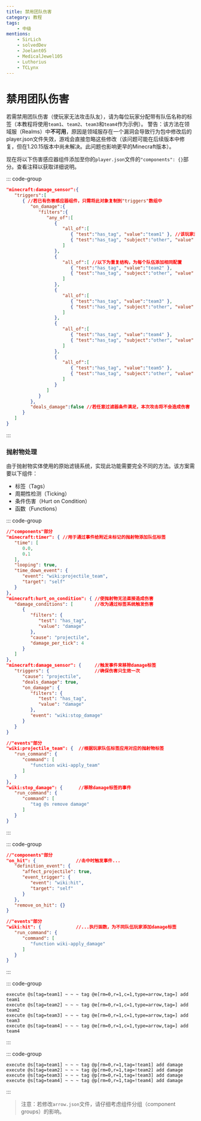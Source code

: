 ```yaml
---
title: 禁用团队伤害
category: 教程
tags:
    - 中级
mentions:
    - SirLich
    - solvedDev
    - Joelant05
    - MedicalJewel105
    - Luthorius
    - TCLynx
---
```


# 禁用团队伤害

<!--@include: @/wiki/bedrock-wiki-mirror.md-->

若需禁用团队伤害（使玩家无法攻击队友），请为每位玩家分配带有队伍名称的标签（本教程将使用`team1`、`team2`、`team3`和`team4`作为示例）。
警告：该方法在领域服（Realms）中**不可用**，原因是领域服存在一个漏洞会导致行为包中修改后的player.json文件失效，游戏会直接忽略这些修改（该问题可能在后续版本中修复，但在1.20.15版本中尚未解决。此问题也影响更早的Minecraft版本）。

现在将以下伤害感应器组件添加至你的`player.json`文件的`"components": {}`部分。查看注释以获取详细说明。

::: code-group
```json [BP/entities/player.json#components]
"minecraft:damage_sensor":{
   "triggers":[
      { //若已有伤害感应器组件，只需将此对象复制到"triggers"数组中
         "on_damage":{
            "filters":{
               "any_of":[
                  {
                     "all_of":[
                        { "test":"has_tag", "value":"team1" }, //该玩家是否拥有此标签？
                        { "test":"has_tag", "subject":"other", "value":"team1" } //被攻击实体是否拥有此标签？
                     ]
                  },
                  {
                     "all_of":[ //以下为重复结构，为每个队伍添加相同配置
                        { "test":"has_tag", "value":"team2" },
                        { "test":"has_tag", "subject":"other", "value":"team2" }
                     ]
                  },
                  {
                     "all_of":[
                        { "test":"has_tag", "value":"team3" },
                        { "test":"has_tag", "subject":"other", "value":"team3" }
                     ]
                  },
                  {
                     "all_of":[
                        { "test":"has_tag", "value":"team4" },
                        { "test":"has_tag", "subject":"other", "value":"team4" }
                     ]
                  },
                  {
                     "all_of":[
                        { "test":"has_tag", "value":"team5" },
                        { "test":"has_tag", "subject":"other", "value":"team5" }
                     ]
                  }
               ]
            }
         },
         "deals_damage":false //若任意过滤器条件满足，本次攻击将不会造成伤害
      }
   ]
}
```
:::

### 抛射物处理

由于抛射物实体使用的原始滤镜系统，实现此功能需要完全不同的方法。该方案需要以下组件：
- 标签（Tags）
- 周期性检测（Ticking）
- 条件伤害（Hurt on Condition）
- 函数（Functions）

::: code-group
```json [BP/entities/player.json#components]
//"components"部分
"minecraft:timer": { //用于通过事件给附近未标记的抛射物添加队伍标签
   "time": [
      0.0,
      0.1
   ],
   "looping": true,
   "time_down_event": {
      "event": "wiki:projectile_team",
      "target": "self"
   }
},
"minecraft:hurt_on_condition": { //使抛射物无法直接造成伤害
   "damage_conditions": [        //改为通过标签系统触发伤害
      {
         "filters": {
            "test": "has_tag",
            "value": "damage"
         },
         "cause": "projectile",
         "damage_per_tick": 4
      }
   ]
},
"minecraft:damage_sensor": {     //触发事件来移除damage标签
   "triggers": {                 //确保伤害只生效一次
      "cause": "projectile",
      "deals_damage": true,
      "on_damage": {
         "filters": {
            "test": "has_tag",
            "value": "damage"
         },
         "event": "wiki:stop_damage"
      }
   }
}

//"events"部分
"wiki:projectile_team": {  //根据玩家队伍标签应用对应的抛射物标签
   "run_command": {
      "command": [
         "function wiki-apply_team"
      ]
   }
},
"wiki:stop_damage": {      //移除damage标签的事件
   "run_command": {
      "command": [
         "tag @s remove damage"
      ]
   }
}
```
:::

::: code-group

```json [BP/entities/arrow.json]
//"components"部分
"on_hit": {               //击中时触发事件...
   "definition_event": {
      "affect_projectile": true,
      "event_trigger": {
         "event": "wiki:hit",
         "target": "self"
      }
   },
   "remove_on_hit": {}
}

//"events"部分
"wiki:hit": {             //...执行函数，为不同队伍玩家添加damage标签
   "run_command": {
      "command": [
         "function wiki-apply_damage"
      ]
   }
}
```
:::

::: code-group

```mcfunction [BP/functions/wiki-apply_team.mcfunction]
execute @s[tag=team1] ~ ~ ~ tag @e[rm=0,r=1,c=1,type=arrow,tag=] add team1
execute @s[tag=team2] ~ ~ ~ tag @e[rm=0,r=1,c=1,type=arrow,tag=] add team2
execute @s[tag=team3] ~ ~ ~ tag @e[rm=0,r=1,c=1,type=arrow,tag=] add team3
execute @s[tag=team4] ~ ~ ~ tag @e[rm=0,r=1,c=1,type=arrow,tag=] add team4
```
:::

::: code-group

```mcfunction [BP/functions/wiki-apply_damage.mcfunction]
execute @s[tag=team1] ~ ~ ~ tag @p[rm=0,r=1,tag=!team1] add damage
execute @s[tag=team2] ~ ~ ~ tag @p[rm=0,r=1,tag=!team2] add damage
execute @s[tag=team3] ~ ~ ~ tag @p[rm=0,r=1,tag=!team3] add damage
execute @s[tag=team4] ~ ~ ~ tag @p[rm=0,r=1,tag=!team4] add damage
```
:::

> 注意：若修改`arrow.json`文件，请仔细考虑组件分组（component groups）的影响。